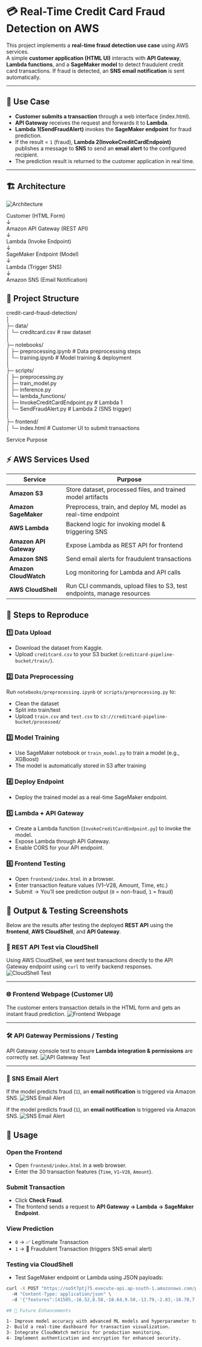 # 💳 Real-Time Credit Card Fraud Detection on AWS

This project implements a **real-time fraud detection use case** using AWS services.  
A simple **customer application (HTML UI)** interacts with **API Gateway**, **Lambda functions**, and a **SageMaker model** to detect fraudulent credit card transactions. If fraud is detected, an **SNS email notification** is sent automatically.

---

## 🧠 Use Case

- **Customer submits a transaction** through a web interface (index.html).  
- **API Gateway** receives the request and forwards it to **Lambda**.  
- **Lambda 1(SendFraudAlert)** invokes the **SageMaker endpoint** for fraud prediction.  
- If the result = `1` (fraud), **Lambda 2(InvokeCreditCardEndpoint)** publishes a message to **SNS** to send an **email alert** to the configured recipient.  
- The prediction result is returned to the customer application in real time.

---

## 🏗️ Architecture  

![Architecture](images/architecure.png)  
  
Customer (HTML Form)  
↓  
Amazon API Gateway (REST API)  
↓  
Lambda (Invoke Endpoint)  
↓  
SageMaker Endpoint (Model)  
↓  
Lambda (Trigger SNS)  
↓  
Amazon SNS (Email Notification)    

## 📂 Project Structure  

credit-card-fraud-detection/  
│  
├─ data/  
│ └─ creditcard.csv # raw dataset  
│  
├─ notebooks/    
│ ├─ preprocessing.ipynb # Data preprocessing steps  
│ └─ training.ipynb # Model training & deployment  
│  
├─ scripts/  
│ ├─ preprocessing.py  
│ ├─ train_model.py  
│ ├─ inference.py  
│ └─ lambda_functions/  
│ ├─ InvokeCreditCardEndpoint.py # Lambda 1  
│ └─ SendFraudAlert.py # Lambda 2 (SNS trigger)  
│  
├─ frontend/  
│ └─ index.html # Customer UI to submit transactions  

Service	Purpose  

## ⚡ AWS Services Used

| Service              | Purpose |  
|----------------------|---------|  
| **Amazon S3**        | Store dataset, processed files, and trained model artifacts |  
| **Amazon SageMaker** | Preprocess, train, and deploy ML model as real-time endpoint |   
| **AWS Lambda**       | Backend logic for invoking model & triggering SNS |  
| **Amazon API Gateway** | Expose Lambda as REST API for frontend |  
| **Amazon SNS**       | Send email alerts for fraudulent transactions |  
| **Amazon CloudWatch**| Log monitoring for Lambda and API calls |  
| **AWS CloudShell**   | Run CLI commands, upload files to S3, test endpoints, manage resources |  

  ## 🧪 Steps to Reproduce

### 1️⃣ **Data Upload**
- Download the dataset from Kaggle.  
- Upload `creditcard.csv` to your S3 bucket (`creditcard-pipeline-bucket/train/`).

### 2️⃣ **Data Preprocessing**
Run `notebooks/preprocessing.ipynb` or `scripts/preprocessing.py` to:
- Clean the dataset
- Split into train/test
- Upload `train.csv` and `test.csv` to `s3://creditcard-pipeline-bucket/processed/`

### 3️⃣ **Model Training**
- Use SageMaker notebook or `train_model.py` to train a model (e.g., XGBoost)
- The model is automatically stored in S3 after training

### 4️⃣ **Deploy Endpoint**
- Deploy the trained model as a real-time SageMaker endpoint.

### 5️⃣ **Lambda + API Gateway**
- Create a Lambda function (`InvokeCreditCardEndpoint.py`) to invoke the model.
- Expose Lambda through API Gateway.
- Enable CORS for your API endpoint.

### 6️⃣ **Frontend Testing**
- Open `frontend/index.html` in a browser.
- Enter transaction feature values (V1–V28, Amount, Time, etc.)
- Submit → You’ll see prediction output (`0` = non-fraud, `1` = fraud)


## 📸 Output & Testing Screenshots

Below are the results after testing the deployed **REST API** using the **frontend**, **AWS CloudShell**, and **API Gateway**.

### 🧠 REST API Test via CloudShell
Using AWS CloudShell, we sent test transactions directly to the API Gateway endpoint using `curl` to verify backend responses.
![CloudShell Test](images/cloudshell.png)

---


### 🌐 Frontend Webpage (Customer UI)
The customer enters transaction details in the HTML form and gets an instant fraud prediction.
![Frontend Webpage](images/webpage.png)

---


### 🛠️ API Gateway Permissions / Testing
API Gateway console test to ensure **Lambda integration & permissions** are correctly set.
![API Gateway Test](images/apigateway_test.png)

---

### 📩 SNS Email Alert
If the model predicts fraud (`1`), an **email notification** is triggered via Amazon SNS.
![SNS Email Alert](images/emailalert.png)



If the model predicts fraud (`1`), an **email notification** is triggered via Amazon SNS.
![SNS Email Alert](images/emailalert.png)

## 🚀 Usage

### Open the Frontend
- Open `frontend/index.html` in a web browser.  
- Enter the 30 transaction features (`Time`, `V1–V28`, `Amount`).

### Submit Transaction
- Click **Check Fraud**.  
- The frontend sends a request to **API Gateway → Lambda → SageMaker Endpoint**.

### View Prediction
- `0` → ✅ Legitimate Transaction  
- `1` → 🚨 Fraudulent Transaction (triggers SNS email alert)

### Testing via CloudShell
- Test SageMaker endpoint or Lambda using JSON payloads:

```bash
curl -X POST "https://oo5t7ptj75.execute-api.ap-south-1.amazonaws.com/prod/InvokeCreditCardEndpoint" \  
  -H "Content-Type: application/json" \  
  -d '{"features":[41505,-16.52,8.58,-18.64,9.50,-13.79,-2.83,-16.70,7.51,-8.50,-14.11,5.29,-10.83,1.67,-9.37,0.36,-9.89,-19.23,-8.39,3.10,-1.51,1.19,-1.12,-2.35,0.67,-1.41,-0.46,-2.01,-1.04,364.19]}'  ```

## 🔮 Future Enhancements

1- Improve model accuracy with advanced ML models and hyperparameter tuning.  
2- Build a real-time dashboard for transaction visualization.  
3- Integrate CloudWatch metrics for production monitoring.  
4- Implement authentication and encryption for enhanced security.  



